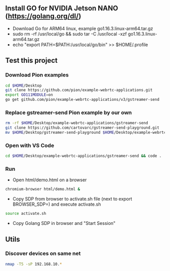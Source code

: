## Install GO for NVIDIA Jetson NANO (https://golang.org/dl/)
- Download Go for ARM64 linux, example go1.16.3.linux-arm64.tar.gz
- sudo rm -rf /usr/local/go && sudo tar -C /usr/local -xzf go1.16.3.linux-arm64.tar.gz
- echo "export PATH=$PATH:/usr/local/go/bin" >> $HOME/.profile

## Test this project

### Download Pion examples
```bash
cd $HOME/Desktop
git clone https://github.com/pion/example-webrtc-applications.git
export GO111MODULE=on
go get github.com/pion/example-webrtc-applications/v3/gstreamer-send
```

### Replace gstreamer-send Pion example by our own
```bash
rm -rf $HOME/Desktop/example-webrtc-applications/gstreamer-send
git clone https://github.com/cartovarc/gstreamer-send-playground.git
mv $HOME/Desktop/gstreamer-send-playground $HOME/Desktop/example-webrtc-applications/gstreamer-send
```

### Open with VS Code
```bash
cd $HOME/Desktop/example-webrtc-applications/gstreamer-send && code .
```

### Run
- Open html/demo.html on a browser
```bash
chromium-browser html/demo.html &
```
- Copy SDP from browser to activate.sh file (next to export BROWSER_SDP=) and execute activate.sh
```bash
source activate.sh
```
- Copy Golang SDP in browser and "Start Session"


## Utils

### Discover devices on same net
```bash
nmap -T5 -sP 192.168.10.*
```
